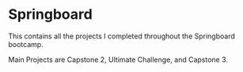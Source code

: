 # Springboard
This contains all the projects I completed throughout the Springboard bootcamp. 

Main Projects are Capstone 2, Ultimate Challenge, and Capstone 3.
